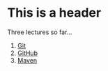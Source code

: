 # This is a header

Three lectures so far...

1. [Git](01-git.md)
2. [GitHub](02-github.md)
3. [Maven](03-maven.md)


